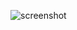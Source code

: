 ![screenshot](https://github.com/eandreaja/eandreaja/assets/151876842/b6279195-7333-4c23-bb9d-4a34c94f7763)
